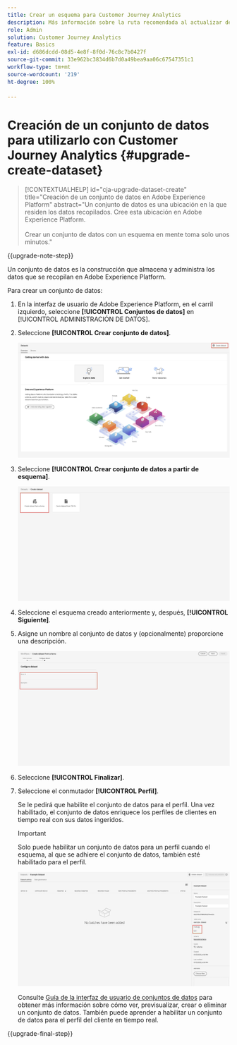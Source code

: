```yaml
---
title: Crear un esquema para Customer Journey Analytics
description: Más información sobre la ruta recomendada al actualizar de Adobe Analytics a Customer Journey Analytics
role: Admin
solution: Customer Journey Analytics
feature: Basics
exl-id: d686dcdd-08d5-4e8f-8f0d-76c8c7b0427f
source-git-commit: 33e962bc3834d6b7d0a49bea9aa06c67547351c1
workflow-type: tm+mt
source-wordcount: '219'
ht-degree: 100%

---
```


# Creación de un conjunto de datos para utilizarlo con Customer Journey Analytics {#upgrade-create-dataset}

<!-- markdownlint-disable MD034 -->

>[!CONTEXTUALHELP]
>id="cja-upgrade-dataset-create"
>title="Creación de un conjunto de datos en Adobe Experience Platform"
>abstract="Un conjunto de datos es una ubicación en la que residen los datos recopilados. Cree esta ubicación en Adobe Experience Platform.<br><br>Crear un conjunto de datos con un esquema en mente toma solo unos minutos."

<!-- markdownlint-enable MD034 -->

{{upgrade-note-step}}

<!-- Should we single source this instead of duplicate it? The following steps were copied from: /help/data-ingestion/aepwebsdk.md-->

Un conjunto de datos es la construcción que almacena y administra los datos que se recopilan en Adobe Experience Platform.

Para crear un conjunto de datos:

1. En la interfaz de usuario de Adobe Experience Platform, en el carril izquierdo, seleccione **[!UICONTROL Conjuntos de datos]** en [!UICONTROL ADMINISTRACIÓN DE DATOS].

1. Seleccione **[!UICONTROL Crear conjunto de datos]**.

   ![Crear conjunto de datos](assets/create-dataset.png)

1. Seleccione **[!UICONTROL Crear conjunto de datos a partir de esquema]**.

   ![Crear conjunto de datos a partir de esquema](assets/create-dataset-from-schema.png)

1. Seleccione el esquema creado anteriormente y, después, **[!UICONTROL Siguiente]**.

1. Asigne un nombre al conjunto de datos y (opcionalmente) proporcione una descripción.

   ![Nombre del conjunto de datos](assets/name-your-datatest.png)

1. Seleccione **[!UICONTROL Finalizar]**.

1. Seleccione el conmutador **[!UICONTROL Perfil]**.

   Se le pedirá que habilite el conjunto de datos para el perfil. Una vez habilitado, el conjunto de datos enriquece los perfiles de clientes en tiempo real con sus datos ingeridos.

   >[!IMPORTANT]
   >
   >    Solo puede habilitar un conjunto de datos para un perfil cuando el esquema, al que se adhiere el conjunto de datos, también esté habilitado para el perfil.

   ![Habilitar esquema para perfil](assets/aepwebsdk-dataset-profile.png)

   Consulte [Guía de la interfaz de usuario de conjuntos de datos](https://experienceleague.adobe.com/docs/experience-platform/catalog/datasets/user-guide.html?lang=es) para obtener más información sobre cómo ver, previsualizar, crear o eliminar un conjunto de datos. También puede aprender a habilitar un conjunto de datos para el perfil del cliente en tiempo real.

{{upgrade-final-step}}
